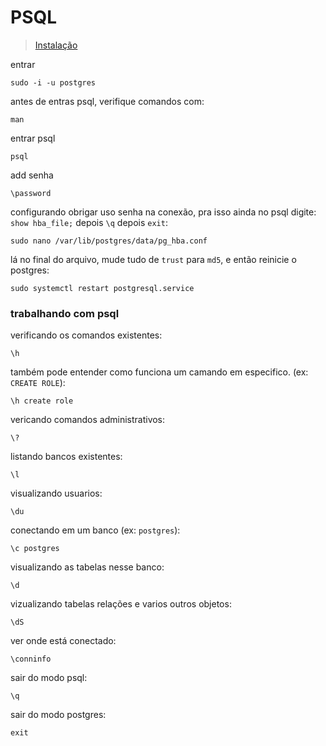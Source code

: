 # PSQL
> [Instalação](https://github.com/gulybyte/config-linux/blob/main/postgres.MD)

entrar
```
sudo -i -u postgres
```
antes de entras psql, verifique comandos com:
```
man
```
entrar psql
```
psql
```
add senha
```
\password
```
configurando obrigar uso senha na conexão, pra isso ainda no psql digite: `show hba_file;` depois `\q` depois `exit`:
```
sudo nano /var/lib/postgres/data/pg_hba.conf
```
lá no final do arquivo, mude tudo de `trust` para `md5`, e então reinicie o postgres:
```
sudo systemctl restart postgresql.service
```

### trabalhando com psql 
verificando os comandos existentes:
```
\h
```
também pode entender como funciona um camando em especifico. (ex: `CREATE ROLE`):
```
\h create role
```
vericando comandos administrativos:
```
\?
```
listando bancos existentes:
```
\l
```
visualizando usuarios:
```
\du
```
conectando em um banco (ex: `postgres`):
```
\c postgres
```
visualizando as tabelas nesse banco:
```
\d
```
vizualizando tabelas relações e varios outros objetos:
```
\dS
```
ver onde está conectado:
```
\conninfo
```
sair do modo psql:
```
\q
```
sair do modo postgres:
```
exit
```
